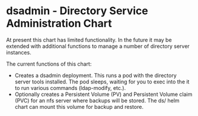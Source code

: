 # dsadmin - Directory Service Administration Chart

At present this chart has limited functionality. In the future it may be extended with
additional functions to manage a number of directory server instances.

The current functions of this chart:

* Creates a dsadmin deployment. This runs a pod with the directory server tools installed. The pod sleeps, waiting for you to exec into the it to run various commands (ldap-modify, etc.).
* Optionally creates a Persistent Volume (PV) and Persistent Volume claim (PVC) for an nfs server where backups will be stored. The ds/ helm chart can mount this volume for backup and restore.
